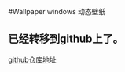 #Wallpaper
windows 动态壁纸

## 已经转移到github上了。
[github仓库地址](https://github.com/qq918482974/WinWallpaper)